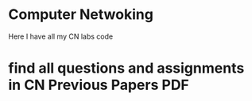 # Computer Netwoking
Here I have all my CN labs code

# find all questions and assignments in CN Previous Papers PDF 
